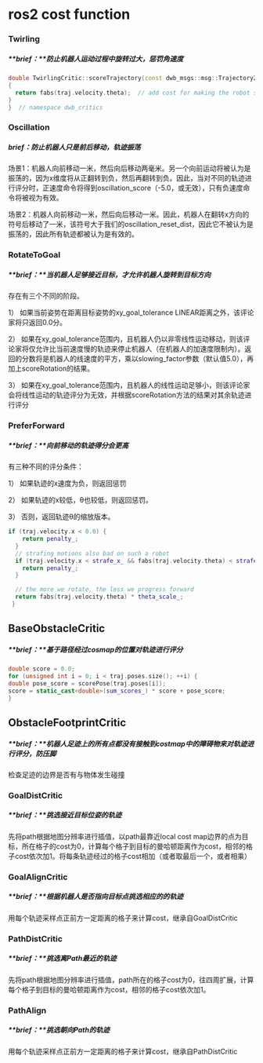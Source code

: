 # ros2 cost function

### Twirling

##### **brief：**防止机器人运动过程中旋转过大，惩罚角速度

```c++
double TwirlingCritic::scoreTrajectory(const dwb_msgs::msg::Trajectory2D & traj)
{
  return fabs(traj.velocity.theta);  // add cost for making the robot spin
}
}  // namespace dwb_critics
```

### Oscillation

##### brief：防止机器人只是前后移动，轨迹振荡

场景1：机器人向前移动一米，然后向后移动两毫米。另一个向前运动将被认为是振荡的，因为x维度将从正翻转到负，然后再翻转到负。因此，当对不同的轨迹进行评分时，正速度命令将得到oscillation_score（-5.0，或无效），只有负速度命令将被视为有效。

场景2：机器人向前移动一米，然后向后移动一米。因此，机器人在翻转x方向的符号后移动了一米，该符号大于我们的oscillation_reset_dist，因此它不被认为是振荡的，因此所有轨迹都被认为是有效的。

### RotateToGoal

##### **brief：**当机器人足够接近目标，才允许机器人旋转到目标方向

存在有三个不同的阶段。

1） 如果当前姿势在距离目标姿势的xy_goal_tolerance LINEAR距离之外，该评论家将只返回0.0分。

2） 如果在xy_goal_tolerance范围内，且机器人仍以非零线性运动移动，则该评论家将仅允许比当前速度慢的轨迹来停止机器人（在机器人的加速度限制内）。返回的分数将是机器人的线速度的平方，乘以slowing_factor参数（默认值5.0），再加上scoreRotation的结果。

3） 如果在xy_goal_tolerance范围内，且机器人的线性运动足够小，则该评论家会将线性运动的轨迹评分为无效，并根据scoreRotation方法的结果对其余轨迹进行评分

### PreferForward

##### **brief：**向前移动的轨迹得分会更高

有三种不同的评分条件：

1） 如果轨迹的x速度为负，则返回惩罚

2） 如果轨迹的x较低，θ也较低，则返回惩罚。

3） 否则，返回轨迹θ的缩放版本。

```c++
if (traj.velocity.x < 0.0) {
    return penalty_;
  }
  // strafing motions also bad on such a robot
  if (traj.velocity.x < strafe_x_ && fabs(traj.velocity.theta) < strafe_theta_) {
    return penalty_;
  }

  // the more we rotate, the less we progress forward
  return fabs(traj.velocity.theta) * theta_scale_;
 }
```

## BaseObstacleCritic

##### **brief：**基于路径经过cosmap的位置对轨迹进行评分

```c++
double score = 0.0;
for (unsigned int i = 0; i < traj.poses.size(); ++i) {
double pose_score = scorePose(traj.poses[i]);
score = static_cast<double>(sum_scores_) * score + pose_score;
}
```

## ObstacleFootprintCritic

##### **brief：**机器人足迹上的所有点都没有接触到costmap中的障碍物来对轨迹进行评分，防压脚

检查足迹的边界是否有与物体发生碰撞

### GoalDistCritic

##### **brief：**挑选接近目标位姿的轨迹

先将path根据地图分辨率进行插值，以path最靠近local cost map边界的点为目标，所在格子的cost为0，计算每个格子到目标的曼哈顿距离作为cost，相邻的格子cost依次加1。将每条轨迹经过的格子cost相加（或者取最后一个，或者相乘）

### GoalAlignCritic

##### **brief：**根据机器人是否指向目标点挑选相应的的轨迹

用每个轨迹采样点正前方一定距离的格子来计算cost，继承自GoalDistCritic

### PathDistCritic

##### **brief：**挑选离Path最近的轨迹

先将path根据地图分辨率进行插值，path所在的格子cost为0，往四周扩展，计算每个格子到目标的曼哈顿距离作为cost，相邻的格子cost依次加1。

### PathAlign

##### **brief：**挑选朝向Path的轨迹

用每个轨迹采样点正前方一定距离的格子来计算cost，继承自PathDistCritic